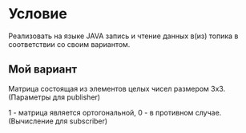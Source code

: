 # Условие
Реализовать на языке JAVA запись и чтение данных в(из) топика в соответствии со своим вариантом.
## Мой вариант
Матрица состоящая из элементов целых чисел размером 3х3. (Параметры для publisher)

1 - матрица является ортогональной, 0 - в противном случае. (Вычисление для subscriber)

